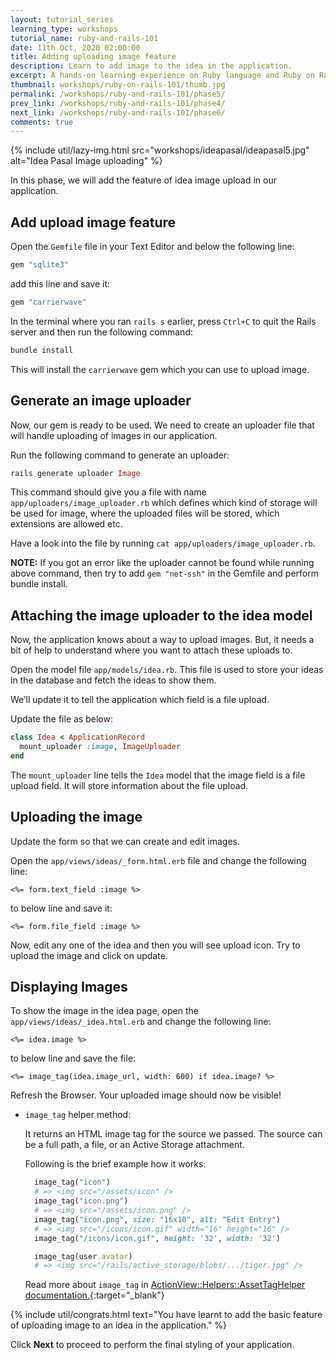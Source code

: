 ```yaml
---
layout: tutorial_series
learning_type: workshops
tutorial_name: ruby-and-rails-101
date: 11th Oct, 2020 02:00:00
title: Adding uploading image feature
description: Learn to add image to the idea in the application.
excerpt: A hands-on learning experience on Ruby language and Ruby on Rails framework
thumbnail: workshops/ruby-on-rails-101/thumb.jpg
permalink: /workshops/ruby-and-rails-101/phase5/
prev_link: /workshops/ruby-and-rails-101/phase4/
next_link: /workshops/ruby-and-rails-101/phase6/
comments: true
---
```


{% include util/lazy-img.html src="workshops/ideapasal/ideapasal5.jpg" alt="Idea Pasal Image uploading" %}

In this phase, we will add the feature of idea image upload in our application.

## Add upload image feature

Open the `Gemfile` file in your Text Editor and below the following line:

```ruby
gem "sqlite3"
```

add this line and save it:

```ruby
gem "carrierwave"
```

In the terminal where you ran `rails s` earlier, press `Ctrl+C` to quit the Rails server and then run the following command:

```ruby
bundle install
```

This will install the `carrierwave` gem which you can use to upload image.

## Generate an image uploader

Now, our gem is ready to be used. We need to create an uploader file that will handle uploading of images in our application.

Run the following command to generate an uploader:

```ruby
rails generate uploader Image
```

This command should give you a file with name `app/uploaders/image_uploader.rb` which defines which kind of storage will be used for image, where the uploaded files will be stored, which extensions are allowed etc.

Have a look into the file by running `cat app/uploaders/image_uploader.rb`.

__NOTE:__ If you got an error like the uploader cannot be found while running above command, then try to add `gem "net-ssh"` in the Gemfile and perform bundle install.

## Attaching the image uploader to the idea model

Now, the application knows about a way to upload images. But, it needs a bit of help to understand where you want to attach these uploads to.

Open the model file `app/models/idea.rb`. This file is used to store your ideas in the database and fetch the ideas to show them.

We’ll update it to tell the application which field is a file upload.

Update the file as below:

```ruby
class Idea < ApplicationRecord
  mount_uploader :image, ImageUploader
end
```

The `mount_uploader` line tells the `Idea` model that the image field is a file upload field. It will store information about the file upload.

## Uploading the image

Update the form so that we can create and edit images.

Open the `app/views/ideas/_form.html.erb` file and change the following line:

```erb
<%= form.text_field :image %>
```

to below line and save it:

```erb
<%= form.file_field :image %>
```

Now, edit any one of the idea and then you will see upload icon. Try to upload the image and click on update.

## Displaying Images

To show the image in the idea page, open the `app/views/ideas/_idea.html.erb` and change the following line:

```erb
<%= idea.image %>
```

to below line and save the file:

```erb
<%= image_tag(idea.image_url, width: 600) if idea.image? %>
```

Refresh the Browser. Your uploaded image should now be visible!

- `image_tag` helper method:

  It returns an HTML image tag for the source we passed. The source can be a full path, a file, or an Active Storage attachment.

  Following is the brief example how it works:

  ```ruby
    image_tag("icon")
    # => <img src="/assets/icon" />
    image_tag("icon.png")
    # => <img src="/assets/icon.png" />
    image_tag("icon.png", size: "16x10", alt: "Edit Entry")
    # => <img src="/icons/icon.gif" width="16" height="16" />
    image_tag("/icons/icon.gif", height: '32', width: '32')

    image_tag(user.avatar)
    # => <img src="/rails/active_storage/blobs/.../tiger.jpg" />
  ```

  Read more about `image_tag` in [ActionView::Helpers::AssetTagHelper documentation.](https://api.rubyonrails.org/v7.0.4.2/classes/ActionView/Helpers/AssetTagHelper.html#method-i-image_tag){:target="_blank"}

{% include util/congrats.html
   text="You have learnt to add the basic feature of uploading image to an idea in the application."
%}

Click __Next__ to proceed to perform the final styling of your application.
